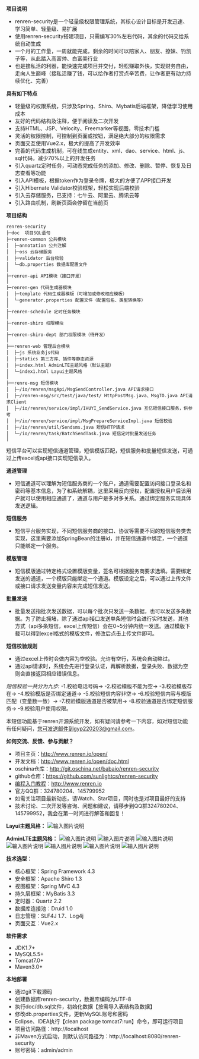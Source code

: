 **项目说明** 
- renren-security是一个轻量级权限管理系统，其核心设计目标是开发迅速、学习简单、轻量级、易扩展
- 使用renren-security搭建项目，只需编写30%左右代码，其余的代码交给系统自动生成
- 一个月的工作量，一周就能完成，剩余的时间可以陪家人、朋友、撩妹、钓凯子等，从此踏入高富帅、白富美行业
- 也是接私活的利器，能快速完成项目并交付，轻松赚取外快，实现财务自由，走向人生巅峰（接私活赚了钱，可以给作者打赏点辛苦费，让作者更有动力持续优化、完善）
 


**具有如下特点** 
- 轻量级的权限系统，只涉及Spring、Shiro、Mybatis后端框架，降低学习使用成本
- 友好的代码结构及注释，便于阅读及二次开发
- 支持HTML、JSP、Velocity、Freemarker等视图，零技术门槛
- 灵活的权限控制，可控制到页面或按钮，满足绝大部分的权限需求
- 页面交互使用Vue2.x，极大的提高了开发效率
- 完善的代码生成机制，可在线生成entity、xml、dao、service、html、js、sql代码，减少70%以上的开发任务
- 引入quartz定时任务，可动态完成任务的添加、修改、删除、暂停、恢复及日志查看等功能
- 引入API模板，根据token作为登录令牌，极大的方便了APP接口开发
- 引入Hibernate Validator校验框架，轻松实现后端校验
- 引入云存储服务，已支持：七牛云、阿里云、腾讯云等
- 引入路由机制，刷新页面会停留在当前页


**项目结构** 
```
renren-security
├─doc  项目SQL语句
├─renren-common 公共模块
│  ├─annotation 公共注解
│  ├─oss 云存储服务
│  ├─validator 后台校验
│  └─db.properties 数据库配置文件
│ 
├─renren-api API模块（接口开发）
│ 
├─renren-gen 代码生成器模块
│  ├─template 代码生成器模板（可增加或修改相应模板）
│  └─generator.properties 配置文件（配置包名、类型转换等）
│ 
├─renren-schedule 定时任务模块
│
├─renren-shiro 权限模块
│ 
├─renren-shiro-dept 部门权限模块（待开发）
│ 
├──renren-web 管理后台模块
│  ├─js 系统业务js代码
│  ├─statics 第三方库、插件等静态资源
│  ├─index.html AdminLTE主题风格（默认主题）
│  └─index1.html Layui主题风格
│
├──renre-msg 短信模块
│  ├─/io/renren/msgApi/MsgSendController.java API请求接口
│  ├─/renren-msg/src/test/java/test/ HttpPostMsg.java、MsgTO.java API请求Client
│  ├─/io/renren/service/impl/IHUYI_SendService.java 互亿短信接口服务，供参考
│  ├─/io/renren/service/impl/MsgPrepareServiceImpl.java 短信校验
│  ├─/io/renren/util/Sendsms.java 短信HTTP请求
│  └─/io/renren/task/BatchSendTask.java 短信定时批量发送任务
│
```

短信平台可以实现短信通道管理，短信模版匹配，短信服务和批量短信发送，可通过上传excel或api接口实现短信录入。

**通道管理**
-	短信通道可以理解为短信服务商的一个账户，通道需要配置访问接口登录名和密码等基本信息，为了和系统解耦，这里采用反向授权，配置授权用户后该用户就可以使用相应通道了，通道与用户是多对多关系。通过绑定服务实现具体发送逻辑。

**短信服务**
-	短信平台服务实现，不同短信服务商的接口、协议等需要不同的短信服务类去实现，这里需要添加SpringBean的注册id，并在短信通道中绑定，一个通道只能绑定一个服务。

**模版管理**
-	短信模版通过特定格式设置模版变量，签名可根据服务商要求选填。需要绑定发送的通道，一个模版只能绑定一个通道。模版设定之后，可以通过上传文件或接口请求发送变量内容来完成短信发送。

**批量发送**
-	批量发送指批次发送数据，可以每个批次只发送一条数据，也可以发送多条数据。为了防止拥堵，除了通过api接口发送单条短信时会进行实时发送，其他方式（api多条短信，excel上传短信）会在0~5分钟内统一发送。通过模版下载可以得到excel格式的模版文件，修改后点击上传文件即可。

**短信校验规则**
-	通过excel上传时会做内容为空校验。允许有空行，系统会自动略过。
-	通过api请求时，系统会先进行登录认证，再解析数据，登录失败、数据为空则会直接返回相应错误信息。

*短信校验一共分为九步:*
	-1.校验电话号码→
	-2.校验模版不能为空→
	-3.校验模版存在→
	-4.校验模版是否绑定通道→
	-5.校验短信内容非空→
	-6.校验短信内容与模版匹配（变量数一致）→
	-7.校验模版通道是否被禁用→
	-8.校验通道是否绑定短信服务→
	-9.校验用户使用权限。
		
		
本短信功能基于renren开源系统开发，如有疑问请参考一下内容，如对短信功能有任何疑问，您可发送邮件到gyp220203@gmail.com。

**如何交流、反馈、参与贡献？** 
- 项目主页：http://www.renren.io/open/
- 开发文档：http://www.renren.io/open/doc.html
- oschina仓库：http://git.oschina.net/babaio/renren-security
- github仓库：https://github.com/sunlightcs/renren-security
- [编程入门教程](http://www.renren.io)：http://www.renren.io   
- 官方QQ群：324780204、145799952
- 如需关注项目最新动态，请Watch、Star项目，同时也是对项目最好的支持
- 技术讨论、二次开发等咨询、问题和建议，请移步到QQ群324780204、145799952，我会在第一时间进行解答和回复！

**Layui主题风格：**
![输入图片说明](http://cdn.renren.io/img/2f6a43b9081e421ab8aa596155cd0ffc "在这里输入图片标题")

**AdminLTE主题风格：**
![输入图片说明](http://cdn.renren.io/img/44907148dd254064922a80cfddcc9b53 "在这里输入图片标题")
![输入图片说明](http://cdn.renren.io/img/f38a062145b141bf81157b495277d224 "在这里输入图片标题")
![输入图片说明](http://cdn.renren.io/img/65d7fb1906934e56abf8b8ca7e1c4541 "在这里输入图片标题")
![输入图片说明](http://cdn.renren.io/img/de740e471280429cb888f521e02ee787 "在这里输入图片标题")
![输入图片说明](http://cdn.renren.io/img/a8bc68f69288424697682f170ee40744 "在这里输入图片标题")
![输入图片说明](http://cdn.renren.io/img/92cd56f397754292a1a182f662a7e883 "在这里输入图片标题")
![输入图片说明](http://cdn.renren.io/img/0b56efe56fd64ed18e33a9e6dbb6e88c "在这里输入图片标题")







 **技术选型：** 
- 核心框架：Spring Framework 4.3
- 安全框架：Apache Shiro 1.3
- 视图框架：Spring MVC 4.3
- 持久层框架：MyBatis 3.3
- 定时器：Quartz 2.2
- 数据库连接池：Druid 1.0
- 日志管理：SLF4J 1.7、Log4j
- 页面交互：Vue2.x


 **软件需求** 
- JDK1.7+
- MySQL5.5+
- Tomcat7.0+
- Maven3.0+



 **本地部署**
- 通过git下载源码
- 创建数据库renren-security，数据库编码为UTF-8
- 执行doc/db.sql文件，初始化数据【按需导入表结构及数据】
- 修改db.properties文件，更新MySQL账号和密码
- Eclipse、IDEA执行【clean package tomcat7:run】命令，即可运行项目
- 项目访问路径：http://localhost
- 非Maven方式启动，则默认访问路径为：http://localhost:8080/renren-security
- 账号密码：admin/admin

